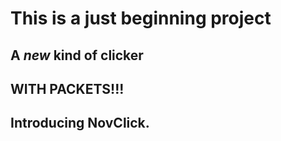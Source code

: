 # This is a just beginning project
## A *new* kind of clicker
## WITH PACKETS!!!
## Introducing NovClick.
